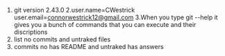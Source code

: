 1. git version 2.43.0
2.user.name=CWestrick
user.email=connorwestrick12@gmail.com
3.When you type git --help it gives you a bunch of commands that you can execute and their discriptions
4. list no commits and untraked files
5. commits no has README and untraked has answers